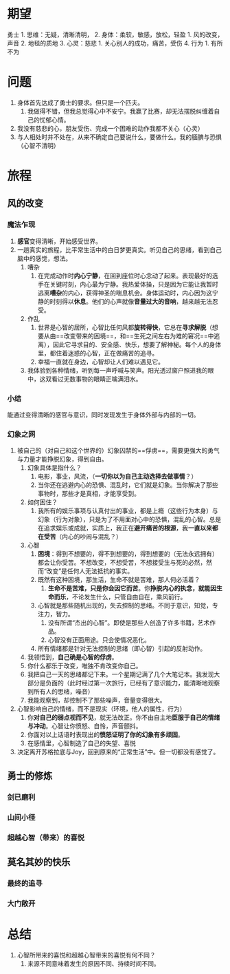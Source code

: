 # 期望
勇士
	1. 思维：无疑，清晰清明，
	2. 身体：柔软，敏感，放松，轻盈
		1. 风的改变，声音
		2. 地毯的质地
	3. 心灵：慈悲
		1. 关心别人的成功，痛苦，受伤
	4. 行为
		1. 有所不为

# 问题
1. 身体首先达成了勇士的要求。但只是一个匹夫。
	1. 我做得不错，但我总觉得心中不安宁。我赢了比赛，却无法摆脱纠缠着自己的忧郁心情。
2. 我没有慈悲的心，朋友受伤、完成一个困难的动作我都不关心（心灵）
3. 与人相处时并不处在，从来不确定自己要说什么，要做什么。我的腼腆与恐惧（心智不清明）

# 旅程
## 风的改变
### 魔法乍现
1. **感官**变得清晰，开始感受世界。
2. 一趟真实的旅程，比平常生活中的白日梦更真实。听见自己的思绪，看到自己脑中的感觉，想法。
	1. 嘈杂
		1. 在完成动作时**内心宁静**，在回到座位时心念动了起来。表现最好的选手在关键时刻，内心最为宁静。我热爱体操，只是因为它能让我暂时逃离**嘈杂**的内心，获得神圣的喘息机会。身体运动时，内心因为这宁静的时刻得以**休息**。他们的心声就像**音量过大的音响**，越来越无法忍受。
	2. 作乱
		1. 世界是心智的居所，心智比任何风都**旋转得快**，它总在**寻求解脱**（想要从由==改变带来的困境==，和==生死之间左右为难的窘况==中逃离），因此它寻求目的、安全感、快乐，想要了解神秘。每个人的身体里，都住着迷惑的心智，正在做痛苦的追寻。
		2. 幸福一直就在身边，心智却让人们难以遇见它。
	3. 我体验到各种情绪，听到每一声呼喊与笑声。阳光透过窗户照进我的眼中，这双看过无数事物的眼睛正噙满泪水。
### 小结
能通过变得清晰的感官与意识，同时发现发生于身体外部与内部的一切。
### 幻象之网
1. 被自己的（对自己和这个世界的）幻象囚禁的==俘虏==，需要更强大的勇气与力量才能挣脱幻象，得到自由。
	1. 幻象具体是指什么？
		1. 电影，事业，风流，（**一切你以为自己主动选择去做事情**？）
		2. 当你还在逃避内心的恐惧、混乱时，它们就是幻象。当你解决了那些事物时，那些才是真相，才能享受到。
	2. 如何困住？
		1. 我所有的娱乐事项与认真付出的事业，都是上瘾（这些行为本身）与幻象（行为对象），只是为了不用面对心中的恐惧，混乱的心智。总是在追求娱乐或成就，实质上，我正在**避开痛苦的根源**，我**一直以来都在受苦**（内心的吵闹与混乱？）
	3. 心智
		1. **困境**：得到不想要的，得不到想要的，得到想要的（无法永远拥有）都会让你受苦。不想改变，不想受苦，不想接受生与死的必然，然而“改变”是任何人无法抵抗的事实。
		2. 既然有这种困境，那生活，生命不就是苦难，那人何必活着？
			1. **生命不是苦难，只是你会因它而苦**。你**挣脱内心的执念，就能因生命而乐**，不论发生什么，只管自由自在，乘风前行。
		3. 心智就是那些随机出现的，失去控制的思绪。不同于意识，知觉，专注力，智力。
			1. 没有所谓“杰出的心智”。即使是那些人创造了许多书籍，艺术作品。
			2. 心智没有正面用途。只会使情况恶化。
		4. 所有情绪都是针对无法控制的思绪（即心智）引起的反射动作。
	4. 我领悟到，**自己确是心智的俘虏**。
	5. 你什么都乐于改变，唯独不肯改变你自己。
	6. 我把自己一天的思绪都记下来。一个星期记满了几个大笔记本。我发现大部分是负面的（此时经过第一次旅行，已经有了意识能力，能清晰地观察到所有人的思绪，噪音）
	7. 我能观察到，却控制不了那些噪声，音量变得很大。
2. 心智影响自己的情绪，而不是现实（环境，他人的属性，行为）
	1. 你**对自己的弱点视而不见**，就无法改正。你不由自主地**臣服于自己的情绪与冲动**。心智让你愤怒、自怜，声音颤抖。
	2. 你面对以上话语时表现出的**愤怒证明了你的幻象有多顽固**。
	3. 在感情里，心智制造了自己的失望、喜悦
3. 决定离开苏格拉底与Joy，回到原来的“正常生活”中。但一切都没有感觉了。
## 勇士的修炼
### 剑已磨利
### 山间小径
### 超越心智（带来）的喜悦
## 莫名其妙的快乐
### 最终的追寻
### 大门敞开
# 总结
1. 心智所带来的喜悦和超越心智带来的喜悦有何不同？
	1. 来源不同意味着发生的原因不同、持续时间不同。